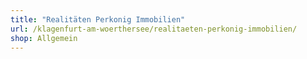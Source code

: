 ```yaml
---
title: "Realitäten Perkonig Immobilien"
url: /klagenfurt-am-woerthersee/realitaeten-perkonig-immobilien/
shop: Allgemein
---
```

